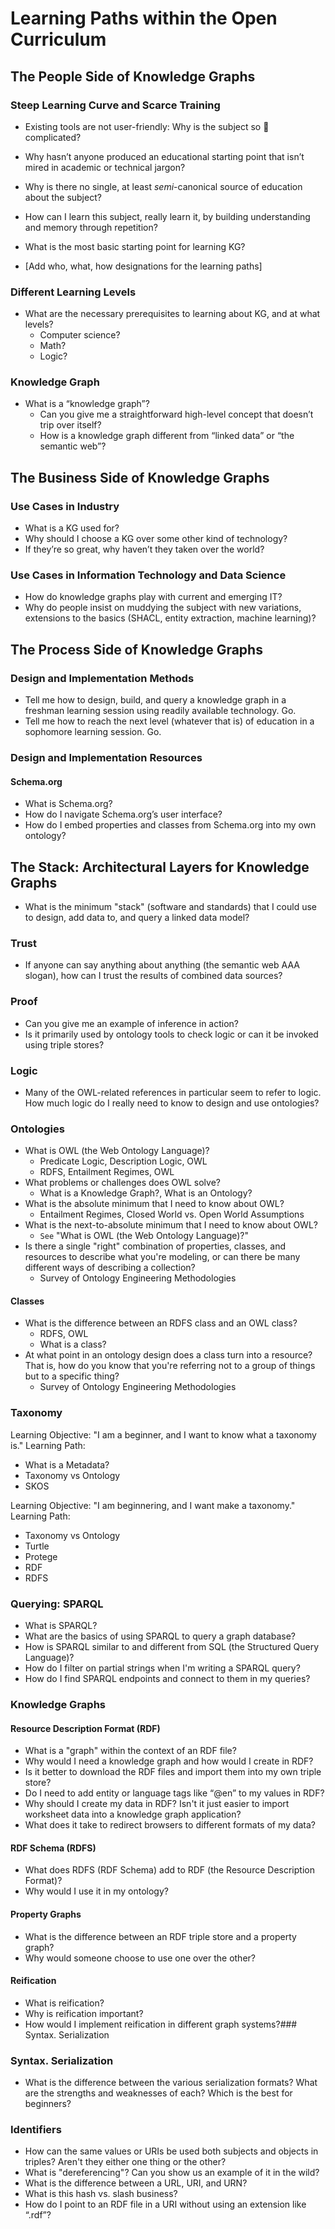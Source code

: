 # Learning Paths within the Open Curriculum


##  The People Side of Knowledge Graphs
### Steep Learning Curve and Scarce Training
- Existing tools are not user-friendly: Why is the subject so 🤬 complicated?
- Why hasn’t anyone produced an educational starting point that isn’t mired in academic or technical jargon?
- Why is there no single, at least *semi*-canonical source of education about the subject?
- How can I learn this subject, really learn it, by building understanding and memory through repetition?
- What is the most basic starting point for learning KG?

- [Add who, what, how designations for the learning paths]

### Different Learning Levels
- What are the necessary prerequisites to learning about KG, and at what levels?
  - Computer science?
  - Math?
  - Logic?
### Knowledge Graph
- What is a “knowledge graph”?
  - Can you give me a straightforward high-level concept that doesn’t trip over itself?
  - How is a knowledge graph different from “linked data” or “the semantic web”?

## The Business Side of Knowledge Graphs
### Use Cases in Industry
- What is a KG used for?
- Why should I choose a KG over some other kind of technology?
- If they’re so great, why haven’t they taken over the world?

### Use Cases in Information Technology and Data Science
* How do knowledge graphs play with current and emerging IT?
* Why do people insist on muddying the subject with new variations, extensions to the basics (SHACL, entity extraction, machine learning)?

## The Process Side of Knowledge Graphs
### Design and Implementation Methods
- Tell me how to design, build, and query a knowledge graph in a freshman learning session using readily available technology. Go.
 - Tell me how to reach the next level (whatever that is) of education in a sophomore learning session. Go.

### Design and Implementation Resources 
#### Schema.org
* What is Schema.org?
* How do I navigate Schema.org’s user interface?
* How do I embed properties and classes from Schema.org into my own ontology?

## The Stack: Architectural Layers for Knowledge Graphs
* What is the minimum "stack" (software and standards) that I could use to design, add data to, and query a linked data model?

### Trust
* If anyone can say anything about anything (the semantic web AAA slogan), how can I trust the results of combined data sources?

### Proof
* Can you give me an example of inference in action? 
* Is it primarily used by ontology tools to check logic or can it be invoked using triple stores?

### Logic
* Many of the OWL-related references in particular seem to refer to logic. How much logic do I really need to know to design and use ontologies?

### Ontologies
* What is OWL (the Web Ontology Language)?
  * Predicate Logic, Description Logic, OWL
  * RDFS, Entailment Regimes, OWL
* What problems or challenges does OWL solve?
  * What is a Knowledge Graph?, What is an Ontology?
* What is the absolute minimum that I need to know about OWL?
  * Entailment Regimes, Closed World vs. Open World Assumptions
* What is the next-to-absolute minimum that I need to know about OWL?
  * `See` "What is OWL (the Web Ontology Language)?"
* Is there a single "right" combination of properties, classes, and resources to describe what you're modeling, or can there be many different ways of describing a collection?
  * Survey of Ontology Engineering Methodologies

#### Classes
* What is the difference between an RDFS class and an OWL class?
  * RDFS, OWL
  * What is a class?
* At what point in an ontology design does a class turn into a resource? That is, how do you know that you're referring not to a group of things but to a specific thing?
  * Survey of Ontology Engineering Methodologies

### Taxonomy
Learning Objective: "I am a beginner, and I want to know what a taxonomy is." 
Learning Path:

* What is a Metadata?
* Taxonomy vs Ontology
* SKOS

Learning Objective: "I am beginnering, and I want make a taxonomy." 
Learning Path:
* Taxonomy vs Ontology
* Turtle
* Protege
* RDF
* RDFS

### Querying: SPARQL
   * What is SPARQL?
   * What are the basics of using SPARQL to query a graph database?
   * How is SPARQL similar to and different from SQL (the Structured Query Language)?
   * How do I filter on partial strings when I'm writing a SPARQL query?
   * How do I find SPARQL endpoints and connect to them in my queries? 

### Knowledge Graphs
#### Resource Description Format (RDF)   
* What is a "graph" within the context of an RDF file? 
* Why would I need a knowledge graph and how would I create in RDF?
* Is it better to download the RDF files and import them into my own triple store?
* Do I need to add entity or language tags like “@en” to my values in RDF?
* Why should I create my data in RDF? Isn't it just easier to import worksheet data into a knowledge graph application?
* What does it take to redirect browsers to different formats of my data?
#### RDF Schema (RDFS)
* What does RDFS (RDF Schema) add to RDF (the Resource Description Format)? 
* Why would I use it in my ontology?
#### Property Graphs
* What is the difference between an RDF triple store and a property graph? 
* Why would someone choose to use one over the other?
#### Reification
   * What is reification?
   * Why is reification important?
   * How would I implement reification in different graph systems?### Syntax. Serialization

### Syntax. Serialization
* What is the difference between the various serialization formats? What are the strengths and weaknesses of each? Which is the best for beginners?

### Identifiers
* How can the same values or URIs be used both subjects and objects in triples? Aren't they either one thing or the other?
* What is "dereferencing"? Can you show us an example of it in the wild?
* What is the difference between a URL, URI, and URN?
* What is this hash vs. slash business?
* How do I point to an RDF file in a URI without using an extension like “.rdf”?



